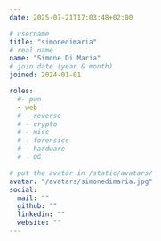 ```yaml
---
date: 2025-07-21T17:03:48+02:00

# username
title: "simonedimaria"
# real name
name: "Simone Di Maria"
# join date (year & month)
joined: 2024-01-01

roles:
  #- pwn
  - web
  # - reverse
  # - crypto
  # - misc
  # - forensics
  # - hardware
  # - OG

# put the avatar in /static/avatars/
avatar: "/avatars/simonedimaria.jpg"
social:
  mail: ""
  github: ""
  linkedin: ""
  website: ""
---
```

